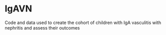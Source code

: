 # IgAVN
Code and data used to create the cohort of children with IgA vasculitis with nephritis and assess their outcomes 
